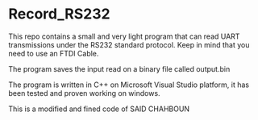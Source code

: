 # Record_RS232
This repo contains a small and very light program that can read UART transmissions under the RS232 standard protocol. 
Keep in mind that you need to use an FTDI Cable.

The program saves the input read on a binary file called output.bin

The program is written in C++ on Microsoft Visual Studio platform, it has been tested and proven working on windows.

This is a modified and fined code of SAID CHAHBOUN
